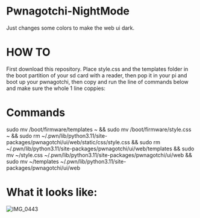 # Pwnagotchi-NightMode

Just changes some colors to make the web ui dark.

# HOW TO

First download this repository. 
Place style.css and the templates folder in the boot partition of your 
sd card with a reader, then pop it in your pi and boot up your pwnagotchi, 
then copy and run the line of commands below and make sure the whole 1 line coppies:

# Commands 

sudo mv /boot/firmware/templates ~ && sudo mv /boot/firmware/style.css ~ && sudo rm ~/.pwn/lib/python3.11/site-packages/pwnagotchi/ui/web/static/css/style.css && sudo rm ~/.pwn/lib/python3.11/site-packages/pwnagotchi/ui/web/templates && sudo mv ~/style.css ~/.pwn/lib/python3.11/site-packages/pwnagotchi/ui/web && sudo mv ~/templates ~/.pwn/lib/python3.11/site-packages/pwnagotchi/ui/web

# What it looks like:

![IMG_0443](https://github.com/user-attachments/assets/bf981448-cd32-40f8-9838-d01080ab75c1)
